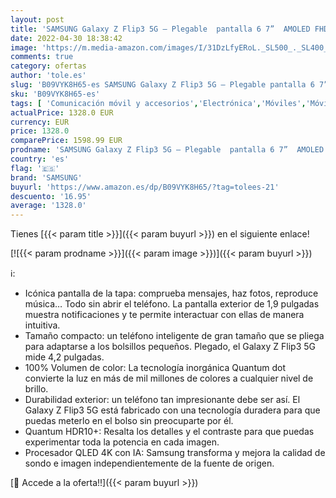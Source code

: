 ```yaml
---
layout: post
title: 'SAMSUNG Galaxy Z Flip3 5G – Plegable  pantalla 6 7”  AMOLED FHD+  8GB RAM + 128GB almacenamiento  doble cámara trasera  3300 mAh carga rápida 25W  Violeta + QLED 4K 2021 55Q68A - Smart TV de 55"'
date: 2022-04-30 18:38:42
image: 'https://m.media-amazon.com/images/I/31DzLfyERoL._SL500_._SL400_.jpg'
comments: true
category: ofertas
author: 'tole.es'
slug: 'B09VYK8H65-es SAMSUNG Galaxy Z Flip3 5G – Plegable pantalla 6 7” AMOLED...'
sku: 'B09VYK8H65-es'
tags: [ 'Comunicación móvil y accesorios','Electrónica','Móviles','Móviles y smartphones libres','samsung','smart','tv','🇪🇸', ]
actualPrice: 1328.0 EUR
currency: EUR
price: 1328.0
comparePrice: 1598.99 EUR
prodname: 'SAMSUNG Galaxy Z Flip3 5G – Plegable  pantalla 6 7”  AMOLED FHD+  8GB RAM + 128GB almacenamiento  doble cámara trasera  3300 mAh carga rápida 25W  Violeta + QLED 4K 2021 55Q68A - Smart TV de 55"'
country: 'es'
flag: '🇪🇸'
brand: 'SAMSUNG'
buyurl: 'https://www.amazon.es/dp/B09VYK8H65/?tag=tolees-21'
descuento: '16.95'
average: '1328.0'
---
```


Tienes [{{< param title >}}]({{< param buyurl >}}) en el siguiente enlace!

[![{{< param prodname >}}]({{< param image >}})]({{< param buyurl >}})

ℹ️:

- Icónica pantalla de la tapa: comprueba mensajes, haz fotos, reproduce música… Todo sin abrir el teléfono. La pantalla exterior de 1,9 pulgadas muestra notificaciones y te permite interactuar con ellas de manera intuitiva.
- Tamaño compacto: un teléfono inteligente de gran tamaño que se pliega para adaptarse a los bolsillos pequeños. Plegado, el Galaxy Z Flip3 5G mide 4,2 pulgadas.
- 100% Volumen de color: La tecnología inorgánica Quantum dot convierte la luz en más de mil millones de colores a cualquier nivel de brillo.
- Durabilidad exterior: un teléfono tan impresionante debe ser así. El Galaxy Z Flip3 5G está fabricado con una tecnología duradera para que puedas meterlo en el bolso sin preocuparte por él.
- Quantum HDR10+: Resalta los detalles y el contraste para que puedas experimentar toda la potencia en cada imagen.
- Procesador QLED 4K con IA: Samsung transforma y mejora la calidad de sondo e imagen independientemente de la fuente de origen.

[🛒 Accede a la oferta!!]({{< param buyurl >}})
